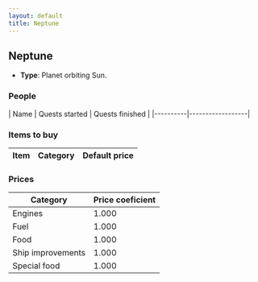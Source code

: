 ```yaml
---
layout: default
title: Neptune
---
```


## Neptune
* **Type**: Planet orbiting Sun.
### People
| Name | Quests started | Quests finished |
|----------|------------------|
### Items to buy
| Item | Category | Default price |
|----------|------|------------|
### Prices
| Category | Price coeficient |
|----------|------------------|
| Engines | 1.000 |
| Fuel | 1.000 |
| Food | 1.000 |
| Ship improvements | 1.000 |
| Special food | 1.000 |
